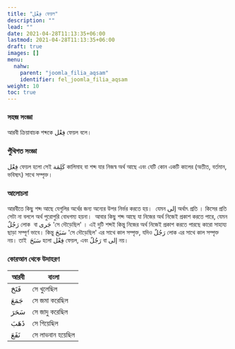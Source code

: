 ```yaml
---
title: "فِعْل ফেয়ল"
description: ""
lead: ""
date: 2021-04-28T11:13:35+06:00
lastmod: 2021-04-28T11:13:35+06:00
draft: true
images: []
menu: 
  nahw:
    parent: "joomla_filia_aqsam"
    identifier: fel_joomla_filia_aqsam
weight: 10
toc: true
---
```


### সহজ সংজ্ঞা
আরবী ক্রিয়াবাচক শব্দকে فِعْل ফেয়ল বলে।  

### পুঁথিগত সংজ্ঞা 
فِعْل ফেয়ল হলো সেই كَلِمَة কালিমাহ বা শব্দ যার নিজস্ব অর্থ আছে এবং যেটি কোন একটি কালের (অতীত, বর্তমান, ভবিষ্যৎ) সাথে সম্পৃক্ত।  

### আলোচনা 
আরবীতে কিছু শব্দ আছে যেগুলির অর্থের জন্য অন্যের উপর নির্ভর করতে হয়।  যেমন إلى অর্থাৎ প্রতি । কিসের প্রতি সেটা না বললে অর্থ পুরোপুরি বোধগম্য হয়না।  আবার কিছু শব্দ আছে যা নিজের অর্থ নিজেই প্রকাশ করতে পারে, যেমন رَجُلٌ লোক  বা جَرى 'সে দৌড়েছিল' । এই দুটি শব্দই কিন্তু নিজের অর্থ নিজেই প্রকাশ করতে পারছে কারো সাহায্য ছাড়া সম্পূর্ণ ভাবে। কিন্তু سَبَحَ 'সে দৌড়েছিল' এর সাথে কাল সম্পৃক্ত, যদিও رَجُلٌ লোক এর সাথে কাল সম্পৃক্ত নয়। তাই  سَبَحَ হলো فِعْل ফেয়ল, এবং رَجُلٌ বা إلى নয়।

### কোরআন থেকে উদাহরণ 

|আরবী|বাংলা|
|---|---|
|فَتَحَ|সে খুলেছিল|
|جَمَعَ|সে জমা করেছিল|
|سَحَرَ|সে জাদু করেছিল|
|ذَهَبَ|সে গিয়েছিল|
|نَفَعَ|সে লাভবান হয়েছিল|


